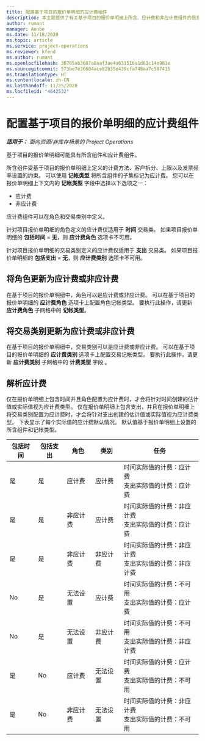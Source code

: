 ```yaml
---
title: 配置基于项目的报价单明细的应计费组件
description: 本主题提供了有关基于项目的报价单明细上所含、应计费和非应计费组件的信息。
author: rumant
manager: Annbe
ms.date: 11/18/2020
ms.topic: article
ms.service: project-operations
ms.reviewer: kfend
ms.author: rumant
ms.openlocfilehash: 36765ab3687a8aaf3ae4a631516a1d61c14e981e
ms.sourcegitcommit: 573be7e36604ace82b35e439cfa748aa7c587415
ms.translationtype: HT
ms.contentlocale: zh-CN
ms.lasthandoff: 11/25/2020
ms.locfileid: "4642532"
---
```

# <a name="configure-the-chargeable-components-of-a-project-based-quote-line"></a>配置基于项目的报价单明细的应计费组件

_**适用于：** 面向资源/非库存场景的 Project Operations_

基于项目的报价单明细可能具有所含组件和应计费组件。

所含组件受基于项目的报价单明细上定义的计费方法、客户拆分、上限以及发票频率设置的约束。
可以使用 **记帐类型** 将所含组件的子集标记为应计费。 您可以在报价单明细上下文内的 **记帐类型** 字段中选择以下选项之一：

   - 应计费
   - 非应计费

应计费组件可以在角色和交易类别中定义。

针对项目报价单明细的角色定义的应计费仅适用于 **时间** 交易类。 如果项目报价单明细的 **包括时间** = **无**，则 **应计费角色** 选项卡不可用。

针对项目报价单明细的交易类别定义的应计费仅适用于 **支出** 交易类。 如果项目报价单明细的 **包括支出** = **无**，则 **应计费类别** 选项卡不可用。

## <a name="update-a-role-to-be-chargeable-or-non-chargeable"></a>将角色更新为应计费或非应计费
在基于项目的报价单明细中，角色可以是应计费或非应计费。 可以在基于项目的报价单明细的 **应计费角色** 选项卡上配置角色记帐类型。 要执行此操作，请更新 **应计费角色** 子网格中的 **记帐类型**。 

## <a name="update-a-transaction-category-to-be-chargeable-or-non-chargeable"></a>将交易类别更新为应计费或非应计费
在基于项目的报价单明细中，交易类别可以是应计费或非应计费。 可以在基于项目的报价单明细的 **应计费类别** 选项卡上配置交易记帐类型。 要执行此操作，请更新 **应计费类别** 子网格中的 **计费类型** 字段 。 

## <a name="resolve-chargeability"></a>解析应计费

仅在报价单明细上包含时间并且角色配置为应计费时，才会将针对时间创建的估计值或实际值视为应计费类型。
仅在报价单明细上包含支出，并且在报价单明细上将交易类别配置为应计费时，才会将针对支出创建的估计值或实际值视为应计费类型。 下表显示了每个实际值的应计费默认情况。 默认值基于报价单明细上设置的所含组件和记帐类型。

| 包括时间 | 包括支出 | 角色 | 类别 | 任务 |
| --- | --- | --- | --- | --- |
| 是 | 是 | 应计费 | 应计费 | 时间实际值的计费：应计费 </br>支出实际值的计费：应计费 |
| 是 | 是 | 非应计费 | 应计费 | 时间实际值的计费：非应计费 </br>支出实际值的计费：应计费 |
| 是 | 是 | 非应计费 | 非应计费 | 时间实际值的计费：非应计费 </br>支出实际值的计费：非应计费 |
| No | 是 | 无法设置 | 应计费 | 时间实际值的计费：不可用 </br>支出实际值的计费：应计费 |
| No | 是 | 无法设置 | 非应计费 | 时间实际值的计费：不可用 </br>支出实际值的计费：非应计费 |
| 是 | No | 应计费 | 无法设置 | 时间实际值的计费：应计费 </br>支出实际值的计费：不可用 |
| 是 | No | 非应计费 | 无法设置 | 时间实际值的计费：非应计费 </br> 支出实际值的计费：不可用 |
